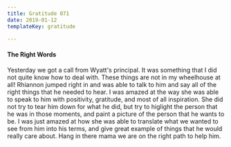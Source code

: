 ```yaml
---
title: Gratitude 071
date: 2019-01-12
templateKey: gratitude

---
```



#### The Right Words

Yesterday we got a call from Wyatt's principal.  It was something that I did not quite know how to deal with.  These things are not in my wheelhouse at all!  Rhiannon jumped right in and was able to talk to him and say all of the right things that he needed to hear.  I was amazed at the way she was able to speak to him with positivity, gratitude, and most of all inspiration.  She did not try to tear him down for what he did, but try to higlight the person that he was in those moments, and paint a picture of the person that he wants to be.  I was just amazed at how she was able to translate what we wanted to see from him into his terms, and give great example of things that he would really care about.  Hang in there mama we are on the right path to help him.

